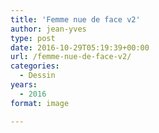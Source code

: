 ```yaml
---
title: 'Femme nue de face v2'
author: jean-yves
type: post
date: 2016-10-29T05:19:39+00:00
url: /femme-nue-de-face-v2/
categories:
  - Dessin
years:
  - 2016
format: image

---
```

